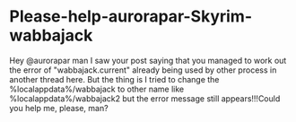 # Please-help-aurorapar-Skyrim-wabbajack
Hey @aurorapar man I saw your post saying that you managed to work out the error of "wabbajack.current" already being used by other process in another thread here. But the thing is I tried to change the %localappdata%/wabbajack to other name like %localappdata%/wabbajack2 but the error message still appears!!!Could you help me, please, man?

